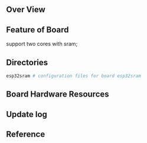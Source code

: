 ## Over View

## Feature of Board
support two cores with sram;

## Directories

```sh
esp32sram # configuration files for board esp32sram
```

## Board Hardware Resources

## Update log

## Reference
